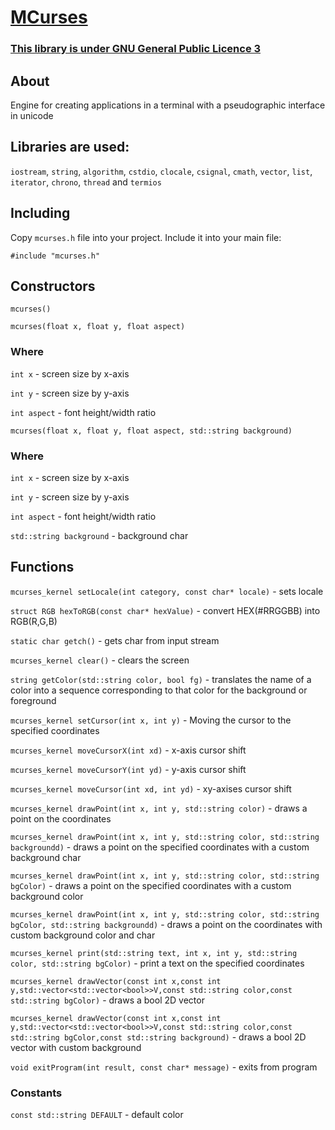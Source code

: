 # [MCurses](https://github.com/mrybs/mcurses/blob/main/mcurses_kernel.h)
### [This library is under GNU General Public Licence 3](https://github.com/mrybs/mcurses/blob/main/LICENSE)
## About
Engine for creating applications in a terminal with a pseudographic interface in unicode
## Libraries are used:
`iostream`, `string`, `algorithm`, `cstdio`, `clocale`,
`csignal`, `cmath`, `vector`, `list`, `iterator`, `chrono`, `thread` and `termios`
## Including
Copy `mcurses.h` file into your project. Include it into your main file:

`#include "mcurses.h"`
## Constructors
`mcurses()`

`mcurses(float x, float y, float aspect)`
### Where
`int x` - screen size by x-axis

`int y` - screen size by y-axis

`int aspect` - font height/width ratio

`mcurses(float x, float y, float aspect, std::string background)`
### Where
`int x` - screen size by x-axis

`int y` - screen size by y-axis

`int aspect` - font height/width ratio

`std::string background` - background char
## Functions
`mcurses_kernel setLocale(int category, const char* locale)` - sets locale

`struct RGB hexToRGB(const char* hexValue)` - convert HEX(#RRGGBB) into RGB(R,G,B)

`static char getch()` - gets char from input stream

`mcurses_kernel clear()` - clears the screen

`string getColor(std::string color, bool fg)` - translates the name
of a color into a sequence corresponding to that color for the
background or foreground

`mcurses_kernel setCursor(int x, int y)` - Moving the cursor to
the specified coordinates

`mcurses_kernel moveCursorX(int xd)` - x-axis cursor shift

`mcurses_kernel moveCursorY(int yd)` - y-axis cursor shift

`mcurses_kernel moveCursor(int xd, int yd)` - xy-axises cursor shift

`mcurses_kernel drawPoint(int x, int y, std::string color)` - draws a point on
the coordinates

`mcurses_kernel drawPoint(int x, int y, std::string color, std::string backgroundd)` -
draws a point on the specified coordinates with a custom background char

`mcurses_kernel drawPoint(int x, int y, std::string color, std::string bgColor)` -
draws a point on the specified coordinates with a custom background color

`mcurses_kernel drawPoint(int x, int y, std::string color, std::string bgColor, std::string backgroundd)` -
draws a point on the coordinates with custom background color and char

`mcurses_kernel print(std::string text, int x, int y, std::string color, std::string bgColor)` -
print a text on the specified coordinates

`mcurses_kernel drawVector(const int x,const int y,std::vector<std::vector<bool>>V,const std::string color,const std::string bgColor)` -
draws a bool 2D vector

`mcurses_kernel drawVector(const int x,const int y,std::vector<std::vector<bool>>V,const std::string color,const std::string bgColor,const std::string background)` -
draws a bool 2D vector with custom background

`void exitProgram(int result, const char* message)` - exits from program

### Constants
`const std::string DEFAULT` - default color
